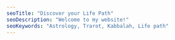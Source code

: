 ```yaml
---
seoTitle: "Discover your Life Path"
seoDescription: "Welcome to my website!"
seoKeywords: "Astrology, Trarot, Kabbalah, Life path"
---
```

